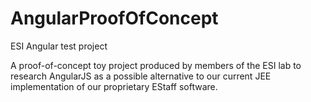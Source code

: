 # AngularProofOfConcept
ESI Angular test project

A proof-of-concept toy project produced by members of the ESI lab to research AngularJS as a possible alternative to our current JEE implementation of our proprietary EStaff software.
